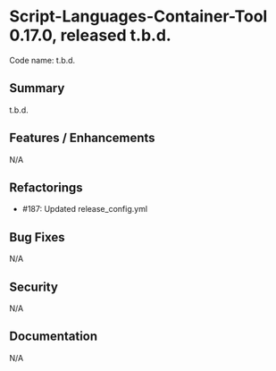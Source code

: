 # Script-Languages-Container-Tool 0.17.0, released t.b.d.

Code name: t.b.d.

## Summary 

t.b.d.

## Features / Enhancements

N/A

## Refactorings

 - #187: Updated release_config.yml 
 
## Bug Fixes

N/A

## Security

N/A

## Documentation

N/A